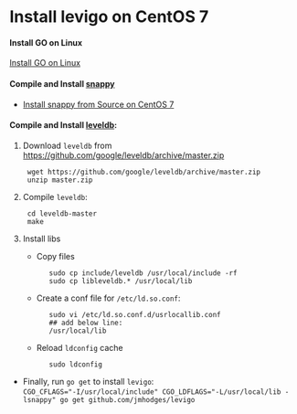 
# Install levigo on CentOS 7

#### Install GO on Linux
[Install GO on Linux](https://github.com/northbright/Notes/blob/master/Golang/Install/Install_GO_on_Linux.md)

#### Compile and Install [snappy](https://github.com/google/snappy)
* [Install snappy from Source on CentOS 7](install-snappy-from-source-on-centos-7.md)

#### Compile and Install [leveldb](https://github.com/google/leveldb):  

1. Download `leveldb` from <https://github.com/google/leveldb/archive/master.zip>  

        wget https://github.com/google/leveldb/archive/master.zip
        unzip master.zip

2. Compile `leveldb`:  

        cd leveldb-master
        make

3. Install libs
   * Copy files
   
            sudo cp include/leveldb /usr/local/include -rf
            sudo cp libleveldb.* /usr/local/lib   

   * Create a conf file for `/etc/ld.so.conf`:
   
            sudo vi /etc/ld.so.conf.d/usrlocallib.conf
            ## add below line:
            /usr/local/lib

   * Reload `ldconfig` cache  
     
            sudo ldconfig

* Finally, run `go get` to install `levigo`:  
`CGO_CFLAGS="-I/usr/local/include" CGO_LDFLAGS="-L/usr/local/lib -lsnappy" go get github.com/jmhodges/levigo`
